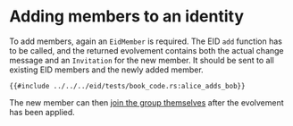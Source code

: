# Adding members to an identity

To add members, again an `EidMember` is required.
The EID `add` function has to be called, and the returned evolvement contains both the actual change message and
an `Invitation` for the new member.
It should be sent to all existing EID members and the newly added member.

```rust,no_run,noplayground
{{#include ../../../eid/tests/book_code.rs:alice_adds_bob}}
```

The new member can then [join the group themselves](join_from_invitation.md) after the evolvement has been applied.